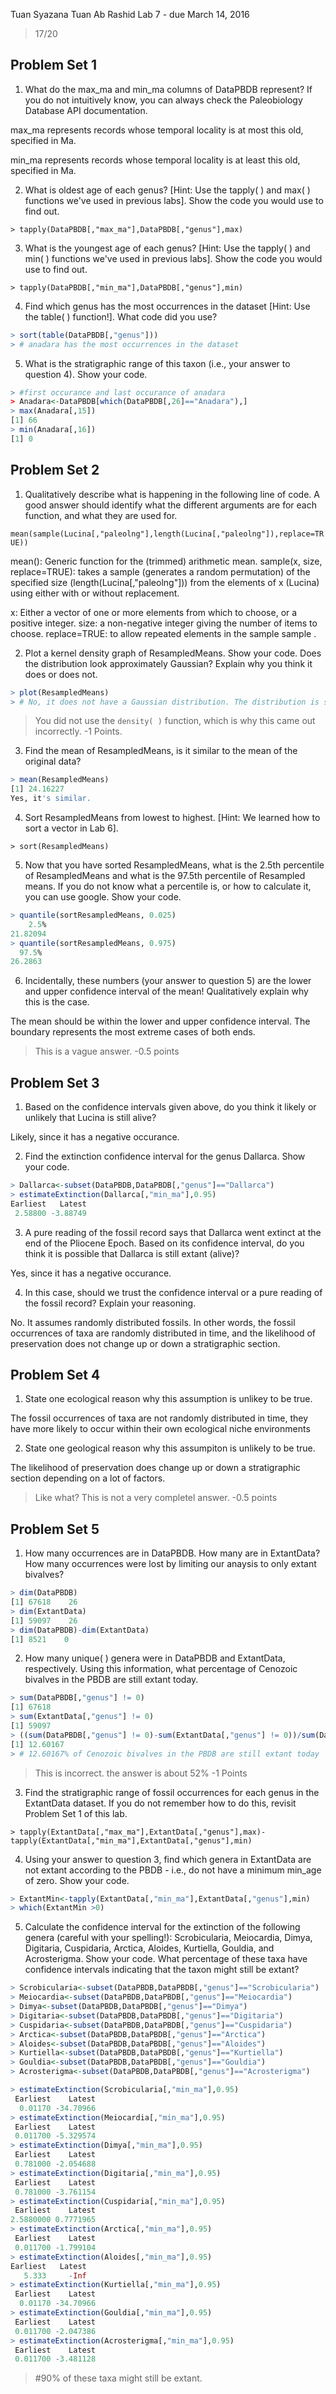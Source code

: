 Tuan Syazana Tuan Ab Rashid
Lab 7 - due March 14, 2016

> 17/20

## Problem Set 1

1) What do the max_ma and min_ma columns of DataPBDB represent? If you do not intuitively know, you can always check the Paleobiology Database API documentation.

max_ma represents records whose temporal locality is at most this old, specified in Ma.

min_ma represents records whose temporal locality is at least this old, specified in Ma.

2) What is oldest age of each genus? [Hint: Use the tapply( ) and max( ) functions we've used in previous labs]. Show the code you would use to find out.

`> tapply(DataPBDB[,"max_ma"],DataPBDB[,"genus"],max)`

3) What is the youngest age of each genus? [Hint: Use the tapply( ) and min( ) functions we've used in previous labs]. Show the code you would use to find out.

`> tapply(DataPBDB[,"min_ma"],DataPBDB[,"genus"],min)`

4) Find which genus has the most occurrences in the dataset [Hint: Use the table( ) function!]. What code did you use?
````R
> sort(table(DataPBDB[,"genus"]))
> # anadara has the most occurrences in the dataset
````

5) What is the stratigraphic range of this taxon (i.e., your answer to question 4). Show your code.

````R
> #first occurance and last occurance of anadara
> Anadara<-DataPBDB[which(DataPBDB[,26]=="Anadara"),]
> max(Anadara[,15])
[1] 66
> min(Anadara[,16])
[1] 0
````

## Problem Set 2

1) Qualitatively describe what is happening in the following line of code. A good answer should identify what the different arguments are for each function, and what they are used for.

`mean(sample(Lucina[,"paleolng"],length(Lucina[,"paleolng"]),replace=TRUE))`

mean(): Generic function for the (trimmed) arithmetic mean.
sample(x, size, replace=TRUE): takes a sample (generates a random permutation) of the specified size (length(Lucina[,"paleolng"])) from the elements of x (Lucina) using either with or without replacement.

x: Either a vector of one or more elements from which to choose, or a positive integer.
size: a non-negative integer giving the number of items to choose.
replace=TRUE: to allow repeated elements in the sample
sample .

2) Plot a kernel density graph of ResampledMeans. Show your code. Does the distribution look approximately Gaussian? Explain why you think it does or does not.
````R
> plot(ResampledMeans)
> # No, it does not have a Gaussian distribution. The distribution is scattered and is not like a bell curve.
````

> You did not use the `density( )` function, which is why this came out incorrectly. -1 Points.

3) Find the mean of ResampledMeans, is it similar to the mean of the original data?

````R
> mean(ResampledMeans)
[1] 24.16227
Yes, it's similar.
````

4) Sort ResampledMeans from lowest to highest. [Hint: We learned how to sort a vector in Lab 6].

`> sort(ResampledMeans)`

5) Now that you have sorted ResampledMeans, what is the 2.5th percentile of ResampledMeans and what is the 97.5th percentile of Resampled means. If you do not know what a percentile is, or how to calculate it, you can use google. Show your code.

````R
> quantile(sortResampledMeans, 0.025)
    2.5% 
21.82094 
> quantile(sortResampledMeans, 0.975)
  97.5% 
26.2863 
````

6) Incidentally, these numbers (your answer to question 5) are the lower and upper confidence interval of the mean! Qualitatively explain why this is the case.

The mean should be within the lower and upper confidence interval. The boundary represents the most extreme cases of both ends.

> This is a vague answer. -0.5 points

## Problem Set 3

1) Based on the confidence intervals given above, do you think it likely or unlikely that Lucina is still alive?

Likely, since it has a negative occurance.

2) Find the extinction confidence interval for the genus Dallarca. Show your code.

````R
> Dallarca<-subset(DataPBDB,DataPBDB[,"genus"]=="Dallarca")
> estimateExtinction(Dallarca[,"min_ma"],0.95)
Earliest   Latest 
 2.58800 -3.88749 
````

3) A pure reading of the fossil record says that Dallarca went extinct at the end of the Pliocene Epoch. Based on its confidence interval, do you think it is possible that Dallarca is still extant (alive)?

Yes, since it has a negative occurance.

4) In this case, should we trust the confidence interval or a pure reading of the fossil record? Explain your reasoning.

No. It assumes randomly distributed fossils. In other words, the fossil occurrences of taxa are randomly distributed in time, and the likelihood of preservation does not change up or down a stratigraphic section.

## Problem Set 4

1) State one ecological reason why this assumption is unlikey to be true.

The fossil occurrences of taxa are not randomly distributed in time, they have more likely to occur within their own ecological niche environments

2) State one geological reason why this assumpiton is unlikely to be true.

 The likelihood of preservation does change up or down a stratigraphic section depending on a lot of factors.

> Like what? This is not a very completel answer. -0.5 points

## Problem Set 5

1) How many occurrences are in DataPBDB. How many are in ExtantData? How many occurrences were lost by limiting our anaysis to only extant bivalves?

````R
> dim(DataPBDB)
[1] 67618    26
> dim(ExtantData)
[1] 59097    26
> dim(DataPBDB)-dim(ExtantData)
[1] 8521    0
````

2) How many unique( ) genera were in DataPBDB and ExtantData, respectively. Using this information, what percentage of Cenozoic bivalves in the PBDB are still extant today.

````R
> sum(DataPBDB[,"genus"] != 0)
[1] 67618
> sum(ExtantData[,"genus"] != 0)
[1] 59097
> ((sum(DataPBDB[,"genus"] != 0)-sum(ExtantData[,"genus"] != 0))/sum(DataPBDB[,"genus"] != 0))*100
[1] 12.60167
> # 12.60167% of Cenozoic bivalves in the PBDB are still extant today
````

> This is incorrect. the answer is about 52% -1 Points

3) Find the stratigraphic range of fossil occurrences for each genus in the ExtantData dataset. If you do not remember how to do this, revisit Problem Set 1 of this lab.

`> tapply(ExtantData[,"max_ma"],ExtantData[,"genus"],max)-tapply(ExtantData[,"min_ma"],ExtantData[,"genus"],min)`

4) Using your answer to question 3, find which genera in ExtantData are not extant according to the PBDB - i.e., do not have a minimum min_age of zero. Show your code.

````R
> ExtantMin<-tapply(ExtantData[,"min_ma"],ExtantData[,"genus"],min)
> which(ExtantMin >0)
````

5) Calculate the confidence interval for the extinction of the following genera (careful with your spelling!): Scrobicularia, Meiocardia, Dimya, Digitaria, Cuspidaria, Arctica, Aloides, Kurtiella, Gouldia, and Acrosterigma. Show your code. What percentage of these taxa have confidence intervals indicating that the taxon might still be extant?

````R
> Scrobicularia<-subset(DataPBDB,DataPBDB[,"genus"]=="Scrobicularia")
> Meiocardia<-subset(DataPBDB,DataPBDB[,"genus"]=="Meiocardia")
> Dimya<-subset(DataPBDB,DataPBDB[,"genus"]=="Dimya")
> Digitaria<-subset(DataPBDB,DataPBDB[,"genus"]=="Digitaria")
> Cuspidaria<-subset(DataPBDB,DataPBDB[,"genus"]=="Cuspidaria")
> Arctica<-subset(DataPBDB,DataPBDB[,"genus"]=="Arctica")
> Aloides<-subset(DataPBDB,DataPBDB[,"genus"]=="Aloides")
> Kurtiella<-subset(DataPBDB,DataPBDB[,"genus"]=="Kurtiella")
> Gouldia<-subset(DataPBDB,DataPBDB[,"genus"]=="Gouldia")
> Acrosterigma<-subset(DataPBDB,DataPBDB[,"genus"]=="Acrosterigma")

> estimateExtinction(Scrobicularia[,"min_ma"],0.95)
 Earliest    Latest 
  0.01170 -34.70966 
> estimateExtinction(Meiocardia[,"min_ma"],0.95)
 Earliest    Latest 
 0.011700 -5.329574 
> estimateExtinction(Dimya[,"min_ma"],0.95)
 Earliest    Latest 
 0.781000 -2.054688 
> estimateExtinction(Digitaria[,"min_ma"],0.95)
 Earliest    Latest 
 0.781000 -3.761154 
> estimateExtinction(Cuspidaria[,"min_ma"],0.95)
 Earliest    Latest 
2.5880000 0.7771965 
> estimateExtinction(Arctica[,"min_ma"],0.95)
 Earliest    Latest 
 0.011700 -1.799104 
> estimateExtinction(Aloides[,"min_ma"],0.95)
Earliest   Latest 
   5.333     -Inf 
> estimateExtinction(Kurtiella[,"min_ma"],0.95)
 Earliest    Latest 
  0.01170 -34.70966 
> estimateExtinction(Gouldia[,"min_ma"],0.95)
 Earliest    Latest 
 0.011700 -2.047386 
> estimateExtinction(Acrosterigma[,"min_ma"],0.95)
 Earliest    Latest 
 0.011700 -3.481128 
````

> #90% of these taxa might still be extant.

